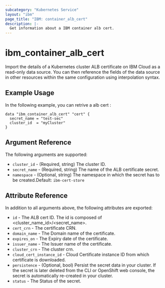 ```yaml
---
subcategory: "Kubernetes Service"
layout: "ibm"
page_title: "IBM: container_alb_cert"
description: |-
  Get information about a IBM container alb cert.
---
```


# ibm\_container_alb_cert

Import the details of a Kubernetes cluster ALB certificate on IBM Cloud as a read-only data source. You can then reference the fields of the data source in other resources within the same configuration using interpolation syntax.

## Example Usage

In the following example, you can retrive a alb cert :

```hcl
data "ibm_container_alb_cert" "cert" {
  secret_name = "test-sec"
  cluster_id  = "myCluster"
}

```

## Argument Reference

The following arguments are supported:

* `cluster_id` - (Required, string)  The cluster ID.
* `secret_name` - (Required, string) The name of the ALB certificate secret. 
* `namespace` - (Optional, string) The namespace in which the secret has to be created.Default: `ibm-cert-store`


## Attribute Reference

In addition to all arguments above, the following attributes are exported:

* `id` - The ALB cert ID. The id is composed of \<cluster_name_id\>/\<secret_name\>.<br/>
* `cert_crn` - The certificate CRN. 
* `domain_name` - The Domain name of the certificate.
* `expires_on` - The Expiry date of the certificate.
* `issuer_name` - The Issuer name of the certificate.
* `cluster_crn` - The cluster crn.
* `cloud_cert_instance_id` - Cloud Certificate instance ID from which certificate is downloaded.
* `persistence`  - (Optional, bool) Persist the secret data in your cluster. If the secret is later deleted from the CLI or OpenShift web console, the secret is automatically re-created in your cluster.
* `status` - The Status of the secret.
